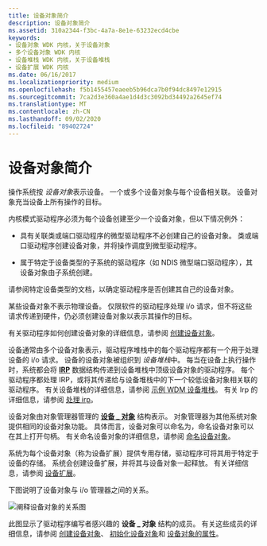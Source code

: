 ```yaml
---
title: 设备对象简介
description: 设备对象简介
ms.assetid: 310a2344-f3bc-4a7a-8e1e-63232ecd4cbe
keywords:
- 设备对象 WDK 内核，关于设备对象
- 多个设备对象 WDK 内核
- 设备堆栈 WDK 内核，关于设备堆栈
- 设备扩展 WDK 内核
ms.date: 06/16/2017
ms.localizationpriority: medium
ms.openlocfilehash: f5b1455457eaeeb5b96dca7b0f94dc8497e12915
ms.sourcegitcommit: 7ca2d3e360a4ae1d4d3c3092bd34492a2645ef74
ms.translationtype: MT
ms.contentlocale: zh-CN
ms.lasthandoff: 09/02/2020
ms.locfileid: "89402724"
---
```

# <a name="introduction-to-device-objects"></a>设备对象简介





操作系统按 *设备对象*表示设备。 一个或多个设备对象与每个设备相关联。 设备对象充当设备上所有操作的目标。

内核模式驱动程序必须为每个设备创建至少一个设备对象，但以下情况例外：

-   具有关联类或端口驱动程序的微型驱动程序不必创建自己的设备对象。 类或端口驱动程序创建设备对象，并将操作调度到微型驱动程序。

-   属于特定于设备类型的子系统的驱动程序（如 NDIS 微型端口驱动程序），其设备对象由子系统创建。

请参阅特定设备类型的文档，以确定驱动程序是否创建其自己的设备对象。

某些设备对象不表示物理设备。 仅限软件的驱动程序处理 i/o 请求，但不将这些请求传递到硬件，仍必须创建设备对象以表示其操作的目标。

有关驱动程序如何创建设备对象的详细信息，请参阅 [创建设备对象](creating-a-device-object.md)。

设备通常由多个设备对象表示，驱动程序堆栈中的每个驱动程序都有一个用于处理设备的 i/o 请求。 设备的设备对象被组织到 *设备堆栈*中。 每当在设备上执行操作时，系统都会将 [**IRP**](/windows-hardware/drivers/ddi/wdm/ns-wdm-_irp) 数据结构传递到设备堆栈中顶级设备对象的驱动程序。 每个驱动程序都处理 IRP，或将其传递给与设备堆栈中的下一个较低设备对象相关联的驱动程序。 有关设备堆栈的详细信息，请参阅 [示例 WDM 设备堆栈](example-wdm-device-stack.md)。 有关 Irp 的详细信息，请参阅 [处理 irp](handling-irps.md)。

设备对象由对象管理器管理的 [**设备 \_ 对象**](/windows-hardware/drivers/ddi/wdm/ns-wdm-_device_object) 结构表示。 对象管理器为其他系统对象提供相同的设备对象功能。 具体而言，设备对象可以命名为，命名设备对象可以在其上打开句柄。 有关命名设备对象的详细信息，请参阅 [命名设备对象](named-device-objects.md)。

系统为每个设备对象（称为设备扩展）提供专用存储，驱动程序可将其用于特定于设备的存储。 系统会创建设备扩展，并将其与设备对象一起释放。 有关详细信息，请参阅 [设备扩展](device-extensions.md)。

下图说明了设备对象与 i/o 管理器之间的关系。

![阐释设备对象的关系图](images/3devobj.png)

此图显示了驱动程序编写者感兴趣的 **设备 \_ 对象** 结构的成员。 有关这些成员的详细信息，请参阅 [创建设备对象](creating-a-device-object.md)、 [初始化设备对象](initializing-a-device-object.md)和 [设备对象的属性](properties-of-device-objects.md)。

 

